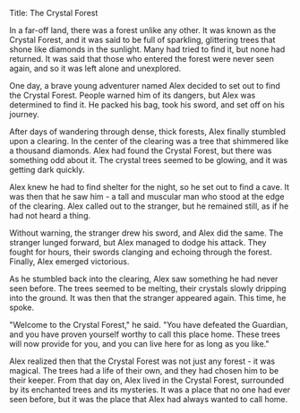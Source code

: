 Title: The Crystal Forest

In a far-off land, there was a forest unlike any other. It was known as the Crystal Forest, and it was said to be full of sparkling, glittering trees that shone like diamonds in the sunlight. Many had tried to find it, but none had returned. It was said that those who entered the forest were never seen again, and so it was left alone and unexplored.

One day, a brave young adventurer named Alex decided to set out to find the Crystal Forest. People warned him of its dangers, but Alex was determined to find it. He packed his bag, took his sword, and set off on his journey.

After days of wandering through dense, thick forests, Alex finally stumbled upon a clearing. In the center of the clearing was a tree that shimmered like a thousand diamonds. Alex had found the Crystal Forest, but there was something odd about it. The crystal trees seemed to be glowing, and it was getting dark quickly.

Alex knew he had to find shelter for the night, so he set out to find a cave. It was then that he saw him - a tall and muscular man who stood at the edge of the clearing. Alex called out to the stranger, but he remained still, as if he had not heard a thing.

Without warning, the stranger drew his sword, and Alex did the same. The stranger lunged forward, but Alex managed to dodge his attack. They fought for hours, their swords clanging and echoing through the forest. Finally, Alex emerged victorious.

As he stumbled back into the clearing, Alex saw something he had never seen before. The trees seemed to be melting, their crystals slowly dripping into the ground. It was then that the stranger appeared again. This time, he spoke.

"Welcome to the Crystal Forest," he said. "You have defeated the Guardian, and you have proven yourself worthy to call this place home. These trees will now provide for you, and you can live here for as long as you like."

Alex realized then that the Crystal Forest was not just any forest - it was magical. The trees had a life of their own, and they had chosen him to be their keeper. From that day on, Alex lived in the Crystal Forest, surrounded by its enchanted trees and its mysteries. It was a place that no one had ever seen before, but it was the place that Alex had always wanted to call home.